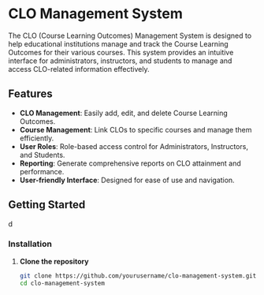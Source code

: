 # CLO Management System

The CLO (Course Learning Outcomes) Management System is designed to help educational institutions manage and track the Course Learning Outcomes for their various courses. This system provides an intuitive interface for administrators, instructors, and students to manage and access CLO-related information effectively.

## Features

- **CLO Management**: Easily add, edit, and delete Course Learning Outcomes.
- **Course Management**: Link CLOs to specific courses and manage them efficiently.
- **User Roles**: Role-based access control for Administrators, Instructors, and Students.
- **Reporting**: Generate comprehensive reports on CLO attainment and performance.
- **User-friendly Interface**: Designed for ease of use and navigation.

## Getting Started

d

### Installation

1. **Clone the repository**

   ```bash
   git clone https://github.com/yourusername/clo-management-system.git
   cd clo-management-system

